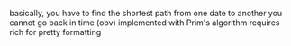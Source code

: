 basically, you have to find the shortest path from one date to another
you cannot go back in time (obv)
implemented with Prim's algorithm
requires rich for pretty formatting
